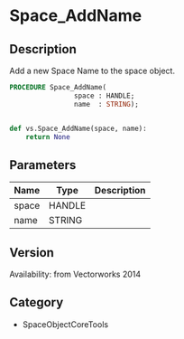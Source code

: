 # Space_AddName

## Description
Add a new Space Name to the space object.

```pascal
PROCEDURE Space_AddName(
				space : HANDLE;
				name  : STRING);
```

```python

def vs.Space_AddName(space, name):
    return None
```

## Parameters
|Name|Type|Description|
|---|---|---|
|space|HANDLE||
|name|STRING||

## Version
Availability: from Vectorworks 2014
## Category
* SpaceObjectCoreTools

